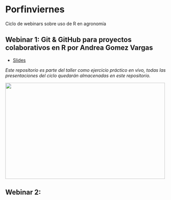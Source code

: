 # Porfinviernes
Ciclo de webinars sobre uso de R en agronomía

## Webinar 1: Git & GitHub para proyectos colaborativos en R por Andrea Gomez Vargas

- [Slides](https://github.com/SoyAndrea/Porfinviernes/blob/main/Git%20y%20Github%20-%209%20de%20junio/9.06.2023%20Github%20para%20proyectos%20colaborativos%20en%20R%20.pdf)

_Este repositorio es parte del taller como ejercicio práctico en vivo, todas las presentaciones del ciclo quedarán almacenadas en este repositorio._

<img src='https://soyandrea.netlify.app/publication/renagro/featured_hu804c6be0e60879cdae4ec787ac45fbf5_220403_720x0_resize_lanczos_2.png' width="500" height="300">

## Webinar 2: 